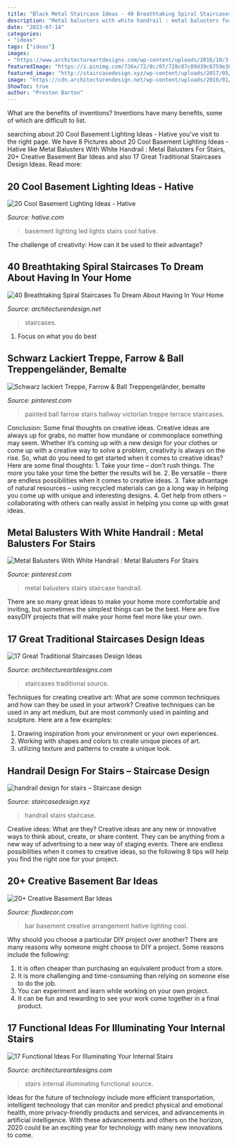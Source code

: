 ```yaml
---
title: "Black Metal Staircase Ideas - 40 Breathtaking Spiral Staircases To Dream About Having In Your Home"
description: "Metal balusters with white handrail : metal balusters for stairs"
date: "2023-07-14"
categories:
- "ideas"
tags: ["ideas"]
images:
- "https://www.architectureartdesigns.com/wp-content/uploads/2016/10/3-1.jpg"
featuredImage: "https://i.pinimg.com/736x/72/8c/07/728c07c89d39c6759e382f4b698c226b.jpg"
featured_image: "http://staircasedesign.xyz/wp-content/uploads/2017/05/handrail-design-for-stairs_0.jpg"
image: "https://cdn.architecturendesign.net/wp-content/uploads/2016/01/AD-Breathtaking-Spiral-Staircase-Designs-09.jpg"
ShowToc: true
author: "Preston Barton"
---
```



What are the benefits of inventions?
Inventions have many benefits, some of which are difficult to list.

	

		
searching about 20 Cool Basement Lighting Ideas - Hative you've visit to the right page. We have 8 Pictures about 20 Cool Basement Lighting Ideas - Hative like Metal Balusters With White Handrail : Metal Balusters For Stairs, 20+ Creative Basement Bar Ideas and also 17 Great Traditional Staircases Design Ideas. Read more:
		
    
## 20 Cool Basement Lighting Ideas - Hative

<img loading=lazy src="http://hative.com/wp-content/uploads/2014/05/basement-lighting-ideas/11-white-stairs-with-led-lights.jpg" onerror="this.onerror=null;this.src='https://tse1.mm.bing.net/th?id=OIP.jrxayhIWFzstk870tf1PPQHaJ4&amp;pid=15.1';" alt="20 Cool Basement Lighting Ideas - Hative">

_Source: hative.com_

>basement lighting led lights stairs cool hative. 

	

The challenge of creativity: How can it be used to their advantage?
 

    
## 40 Breathtaking Spiral Staircases To Dream About Having In Your Home

<img loading=lazy src="https://cdn.architecturendesign.net/wp-content/uploads/2016/01/AD-Breathtaking-Spiral-Staircase-Designs-09.jpg" onerror="this.onerror=null;this.src='https://tse1.mm.bing.net/th?id=OIP.yqg76w8IpBuDy2joD4Qh3AHaLH&amp;pid=15.1';" alt="40 Breathtaking Spiral Staircases To Dream About Having In Your Home">

_Source: architecturendesign.net_

>staircases. 

	

1. Focus on what you do best

    
## Schwarz Lackiert Treppe, Farrow &amp; Ball Treppengeländer, Bemalte

<img loading=lazy src="https://i.pinimg.com/736x/72/8c/07/728c07c89d39c6759e382f4b698c226b.jpg" onerror="this.onerror=null;this.src='https://tse4.mm.bing.net/th?id=OIP.i-9z15ezBzS1mynbcEKiNwHaJ4&amp;pid=15.1';" alt="Schwarz lackiert Treppe, Farrow &amp; Ball Treppengeländer, bemalte">

_Source: pinterest.com_

>painted ball farrow stairs hallway victorian treppe terrace staircases. 

	

Conclusion: Some final thoughts on creative ideas.
Creative ideas are always up for grabs, no matter how mundane or commonplace something may seem. Whether it’s coming up with a new design for your clothes or come up with a creative way to solve a problem, creativity is always on the rise. So, what do you need to get started when it comes to creative ideas? Here are some final thoughts: 1. Take your time – don’t rush things. The more you take your time the better the results will be. 2. Be versatile – there are endless possibilities when it comes to creative ideas. 3. Take advantage of natural resources – using recycled materials can go a long way in helping you come up with unique and interesting designs. 4. Get help from others – collaborating with others can really assist in helping you come up with great ideas. 
    
## Metal Balusters With White Handrail : Metal Balusters For Stairs

<img loading=lazy src="https://i.pinimg.com/736x/ea/11/74/ea1174813c322c264263a68f572f700e.jpg" onerror="this.onerror=null;this.src='https://tse4.mm.bing.net/th?id=OIP.oxzS8OZJgk3HRlMRGaDUEgHaJ4&amp;pid=15.1';" alt="Metal Balusters With White Handrail : Metal Balusters For Stairs">

_Source: pinterest.com_

>metal balusters stairs staircase handrail. 

	

There are so many great ideas to make your home more comfortable and inviting, but sometimes the simplest things can be the best. Here are five easyDIY projects that will make your home feel more like your own.

    
## 17 Great Traditional Staircases Design Ideas

<img loading=lazy src="https://www.architectureartdesigns.com/wp-content/uploads/2014/04/1123.jpg" onerror="this.onerror=null;this.src='https://tse4.mm.bing.net/th?id=OIP.xG0PW63iZNX3DcUZHhRF1QHaLI&amp;pid=15.1';" alt="17 Great Traditional Staircases Design Ideas">

_Source: architectureartdesigns.com_

>staircases traditional source. 

	

Techniques for creating creative art: What are some common techniques and how can they be used in your artwork?
Creative techniques can be used in any art medium, but are most commonly used in painting and sculpture. Here are a few examples:
1. Drawing inspiration from your environment or your own experiences.
2. Working with shapes and colors to create unique pieces of art.
3. utilizing texture and patterns to create a unique look.

    
## Handrail Design For Stairs – Staircase Design

<img loading=lazy src="http://staircasedesign.xyz/wp-content/uploads/2017/05/handrail-design-for-stairs_0.jpg" onerror="this.onerror=null;this.src='https://tse3.mm.bing.net/th?id=OIP.kV_jGT0xXFqDs0SxUf1ggAHaK4&amp;pid=15.1';" alt="handrail design for stairs – Staircase design">

_Source: staircasedesign.xyz_

>handrail stairs staircase. 

	

Creative ideas: What are they?
Creative ideas are any new or innovative ways to think about, create, or share content. They can be anything from a new way of advertising to a new way of staging events. There are endless possibilities when it comes to creative ideas, so the following 8 tips will help you find the right one for your project.

    
## 20+ Creative Basement Bar Ideas

<img loading=lazy src="http://fluxdecor.com/wp-content/uploads/2014/05/basement-bar-ideas/13-wall-arrangement.jpg" onerror="this.onerror=null;this.src='https://tse2.mm.bing.net/th?id=OIP.cFNCNa6iVc-TO7xSlDm1QQHaJ3&amp;pid=15.1';" alt="20+ Creative Basement Bar Ideas">

_Source: fluxdecor.com_

>bar basement creative arrangement hative lighting cool. 

	

Why should you choose a particular DIY project over another?
There are many reasons why someone might choose to DIY a project. Some reasons include the following: 
1) It is often cheaper than purchasing an equivalent product from a store.
2) It is more challenging and time-consuming than relying on someone else to do the job.
3) You can experiment and learn while working on your own project.
4) It can be fun and rewarding to see your work come together in a final product.

    
## 17 Functional Ideas For Illuminating Your Internal Stairs

<img loading=lazy src="https://www.architectureartdesigns.com/wp-content/uploads/2016/10/3-1.jpg" onerror="this.onerror=null;this.src='https://tse1.mm.bing.net/th?id=OIP.O7allvvQ4j5LIZXSThOCggAAAA&amp;pid=15.1';" alt="17 Functional Ideas For Illuminating Your Internal Stairs">

_Source: architectureartdesigns.com_

>stairs internal illuminating functional source. 

	

Ideas for the future of technology include more efficient transportation, intelligent technology that can monitor and predict physical and emotional health, more privacy-friendly products and services, and advancements in artificial intelligence. With these advancements and others on the horizon, 2020 could be an exciting year for technology with many new innovations to come.


